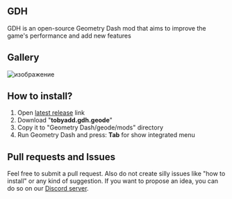 ## GDH
GDH is an open-source Geometry Dash mod that aims to improve the game's performance and add new features
## Gallery
![изображение](https://github.com/TobyAdd/GDH/assets/66429886/d201e0a2-8e0d-47b6-aea5-bc89b03be8a4)
## How to install?
1. Open [latest release](https://github.com/TobyAdd/GDH/releases/latest) link
2. Download "**tobyadd.gdh.geode**"
3. Copy it to "Geometry Dash/geode/mods" directory
4. Run Geometry Dash and press: **Tab** for show integrated menu
## Pull requests and Issues
Feel free to submit a pull request. Also do not create silly issues like "how to install" or any kind of suggestion. If you want to propose an idea, you can do so on our [Discord server](https://discord.gg/ahYEz4MAwP).
